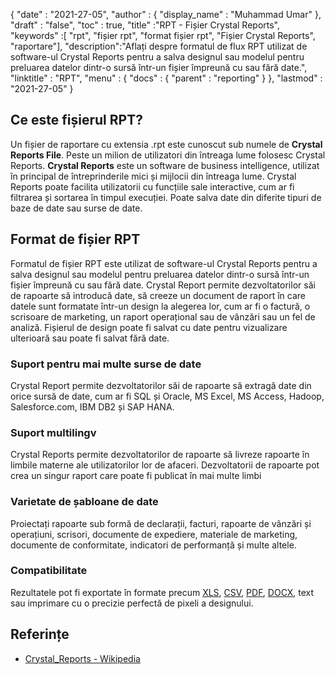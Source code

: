 {
  "date" : "2021-27-05",
  "author" : {
    "display_name" : "Muhammad Umar"
},
  "draft" : "false",
  "toc" : true,
  "title" :"RPT - Fișier Crystal Reports",
  "keywords" :[ "rpt", "fișier rpt", "format fișier rpt", "Fișier Crystal Reports", "raportare"],
  "description":"Aflați despre formatul de flux RPT utilizat de software-ul Crystal Reports pentru a salva designul sau modelul pentru preluarea datelor dintr-o sursă într-un fișier împreună cu sau fără date.",
  "linktitle" : "RPT",
  "menu" : {
    "docs" : {
      "parent" : "reporting"
}
},
  "lastmod" : "2021-27-05"
}

## Ce este fișierul RPT? ##
Un fișier de raportare cu extensia .rpt este cunoscut sub numele de **Crystal Reports File**. Peste un milion de utilizatori din întreaga lume folosesc Crystal Reports. **Crystal Reports** este un software de business intelligence, utilizat în principal de întreprinderile mici și mijlocii din întreaga lume. Crystal Reports poate facilita utilizatorii cu funcțiile sale interactive, cum ar fi filtrarea și sortarea în timpul execuției. Poate salva date din diferite tipuri de baze de date sau surse de date.

## Format de fișier RPT

Formatul de fișier RPT este utilizat de software-ul Crystal Reports pentru a salva designul sau modelul pentru preluarea datelor dintr-o sursă într-un fișier împreună cu sau fără date. Crystal Report permite dezvoltatorilor săi de rapoarte să introducă date, să creeze un document de raport în care datele sunt formatate într-un design la alegerea lor, cum ar fi o factură, o scrisoare de marketing, un raport operațional sau de vânzări sau un fel de analiză. Fișierul de design poate fi salvat cu date pentru vizualizare ulterioară sau poate fi salvat fără date.

### Suport pentru mai multe surse de date
Crystal Report permite dezvoltatorilor săi de rapoarte să extragă date din orice sursă de date, cum ar fi SQL și Oracle, MS Excel, MS Access, Hadoop, Salesforce.com, IBM DB2 și SAP HANA.

### Suport multilingv
Crystal Reports permite dezvoltatorilor de rapoarte să livreze rapoarte în limbile materne ale utilizatorilor lor de afaceri. Dezvoltatorii de rapoarte pot crea un singur raport care poate fi publicat în mai multe limbi

### Varietate de șabloane de date
Proiectați rapoarte sub formă de declarații, facturi, rapoarte de vânzări și operațiuni, scrisori, documente de expediere, materiale de marketing, documente de conformitate, indicatori de performanță și multe altele.

### Compatibilitate
Rezultatele pot fi exportate în formate precum [XLS](/ro/spreadsheet/xlsx/), [CSV](/ro/spreadsheet/csv/), [PDF](/ro/pdf/), [DOCX](/ro/word-processing/docx/), text sau imprimare cu o precizie perfectă de pixeli a designului.




## Referințe ##

- [Crystal_Reports - Wikipedia](https://en.wikipedia.org/wiki/Crystal_Reports)


